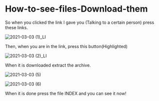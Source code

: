 # How-to-see-files-Download-them
So when you clicked the link I gave you (Talking to a certain person) press these links.

![2021-03-03 (1)_LI](https://user-images.githubusercontent.com/64987813/109828954-1c869a80-7c0b-11eb-8405-b872c5f7d77b.jpg)

Then, when you are in the link, press this button(Highlighted)

![2021-03-03 (2)_LI](https://user-images.githubusercontent.com/64987813/109829296-60799f80-7c0b-11eb-91fa-a4b5cf3bf7d2.jpg)

When it is downloaded extract the archive.

![2021-03-03 (5)](https://user-images.githubusercontent.com/64987813/109830622-a97e2380-7c0c-11eb-95a1-bf75e36b76b3.png)

![2021-03-03 (6)](https://user-images.githubusercontent.com/64987813/109830636-abe07d80-7c0c-11eb-8948-4d0dd9e276af.png)


When it is done press the file INDEX and you can see it now!


